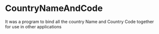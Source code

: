 # CountryNameAndCode
It was a program to bind all the country Name and Country Code together for use in other applications
